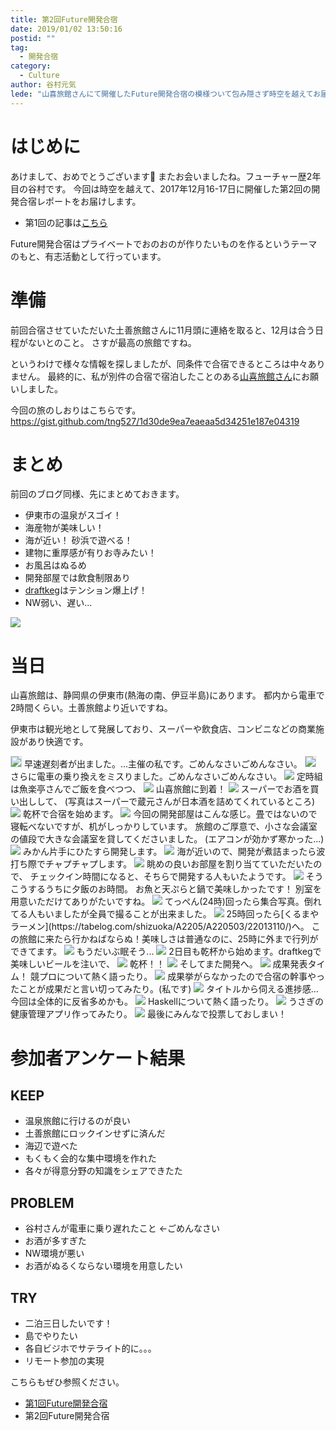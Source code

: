 ```yaml
---
title: 第2回Future開発合宿
date: 2019/01/02 13:50:16
postid: ""
tag:
  - 開発合宿
category:
  - Culture
author: 谷村元気
lede: "山喜旅館さんにて開催したFuture開発合宿の模様ついて包み隠さず時空を越えてお届けします！"
---
```

# はじめに

あけまして、おめでとうございます🐗
またお会いましたね。フューチャー歴2年目の谷村です。
今回は時空を越えて、2017年12月16-17日に開催した第2回の開発合宿レポートをお届けします。

* 第1回の記事は[こちら](/articles/20171217/)

Future開発合宿はプライベートでおのおのが作りたいものを作るというテーマのもと、有志活動として行っています。

# 準備

前回合宿させていただいた土善旅館さんに11月頭に連絡を取ると、12月は合う日程がないとのこと。
さすが最高の旅館ですね。

というわけで様々な情報を探しましたが、同条件で合宿できるところは中々ありません。
最終的に、私が別件の合宿で宿泊したことのある[山喜旅館さん](http://www.ito-yamaki.jp)にお願いしました。

今回の旅のしおりはこちらです。
https://gist.github.com/tng527/1d30de9ea7eaeaa5d34251e187e04319

# まとめ

前回のブログ同様、先にまとめておきます。

* 伊東市の温泉がスゴイ！
* 海産物が美味しい！
* 海が近い！ 砂浜で遊べる！
* 建物に重厚感が有りお寺みたい！
* お風呂はぬるめ
* 開発部屋では飲食制限あり
* [draftkeg](http://www.draftkeg.co.jp)はテンション爆上げ！
* NW弱い、遅い...

<img src="/images/2019/20190102/photo_20190102_01.jpeg" loading="lazy">

# 当日

山喜旅館は、静岡県の伊東市(熱海の南、伊豆半島)にあります。
都内から電車で2時間くらい。土善旅館より近いですね。

伊東市は観光地として発展しており、スーパーや飲食店、コンビニなどの商業施設があり快適です。

<img src="/images/2019/20190102/photo_20190102_02.png" class="img-middle-size" style="border:solid 1px #CFD8DC" loading="lazy">
早速遅刻者が出ました。...主催の私です。ごめんなさいごめんなさい。

<img src="/images/2019/20190102/photo_20190102_03.png" class="img-middle-size" style="border:solid 1px #CFD8DC" loading="lazy">
さらに電車の乗り換えをミスりました。ごめんなさいごめんなさい。

<img src="/images/2019/20190102/photo_20190102_04.jpeg" loading="lazy">
定時組は魚楽亭さんでご飯を食べつつ、

<img src="/images/2019/20190102/photo_20190102_05.jpeg" loading="lazy">
山喜旅館に到着！

<img src="/images/2019/20190102/photo_20190102_06.jpeg" loading="lazy">
スーパーでお酒を買い出しして、
(写真はスーパーで蔵元さんが日本酒を詰めてくれているところ)

<img src="/images/2019/20190102/photo_20190102_07.jpeg" loading="lazy">
乾杯で合宿を始めます。

<img src="/images/2019/20190102/photo_20190102_08.jpeg" loading="lazy">
今回の開発部屋はこんな感じ。畳ではないので寝転べないですが、机がしっかりしています。
旅館のご厚意で、小さな会議室の値段で大きな会議室を貸してくださいました。
(エアコンが効かず寒かった...)

<img src="/images/2019/20190102/photo_20190102_09.jpeg" loading="lazy">
みかん片手にひたすら開発します。

<img src="/images/2019/20190102/photo_20190102_10.jpeg" loading="lazy">
海が近いので、開発が煮詰まったら波打ち際でチャプチャプします。

<img src="/images/2019/20190102/photo_20190102_11.jpeg" loading="lazy">
眺めの良いお部屋を割り当てていただいたので、
チェックイン時間になると、そちらで開発する人もいたようです。

<img src="/images/2019/20190102/photo_20190102_12.jpeg" loading="lazy">
そうこうするうちに夕飯のお時間。
お魚と天ぷらと鍋で美味しかったです！
別室を用意いただけてありがたいですね。

<img src="/images/2019/20190102/photo_20190102_13.jpeg" loading="lazy">
てっぺん(24時)回ったら集合写真。倒れてる人もいましたが全員で撮ることが出来ました。

<img src="/images/2019/20190102/photo_20190102_14.jpeg" loading="lazy">
25時回ったら[くるまやラーメン](https://tabelog.com/shizuoka/A2205/A220503/22013110/)へ。
この旅館に来たら行かねばならぬ！美味しさは普通なのに、25時に外まで行列ができてます。

<img src="/images/2019/20190102/photo_20190102_15.jpeg" loading="lazy">
もうだいぶ眠そう...

<img src="/images/2019/20190102/photo_20190102_16.jpeg" loading="lazy">
2日目も乾杯から始めます。draftkegで美味しいビールを注いで、

<img src="/images/2019/20190102/photo_20190102_17.jpeg" loading="lazy">
乾杯！！

<img src="/images/2019/20190102/photo_20190102_18.jpeg" loading="lazy">
そしてまた開発へ。

<img src="/images/2019/20190102/photo_20190102_19.jpeg" loading="lazy">
成果発表タイム！
競プロについて熱く語ったり。

<img src="/images/2019/20190102/photo_20190102_20.jpeg" loading="lazy">
成果挙がらなかったので合宿の幹事やったことが成果だと言い切ってみたり。(私です)

<img src="/images/2019/20190102/photo_20190102_21.jpeg" loading="lazy">
タイトルから伺える進捗感...今回は全体的に反省多めかも。

<img src="/images/2019/20190102/photo_20190102_22.jpeg" loading="lazy">
Haskellについて熱く語ったり。

<img src="/images/2019/20190102/photo_20190102_23.jpeg" loading="lazy">
うさぎの健康管理アプリ作ってみたり。

<img src="/images/2019/20190102/photo_20190102_24.jpeg" loading="lazy">
最後にみんなで投票しておしまい！

# 参加者アンケート結果

## KEEP

* 温泉旅館に行けるのが良い
* 土善旅館にロックインせずに済んだ
* 海辺で遊べた
* もくもく会的な集中環境を作れた
* 各々が得意分野の知識をシェアできたた

## PROBLEM

* 谷村さんが電車に乗り遅れたこと ←ごめんなさい
* お酒が多すぎた
* NW環境が悪い
* お酒がぬるくならない環境を用意したい

## TRY

* 二泊三日したいです！
* 島でやりたい
* 各自ビジホでサテライト的に。。。
* リモート参加の実現

こちらもぜひ参照ください。

* [第1回Future開発合宿](/articles/20171217/)
* 第2回Future開発合宿
